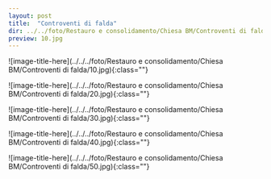 ```yaml
---
layout: post
title:  "Controventi di falda"
dir: ../../foto/Restauro e consolidamento/Chiesa BM/Controventi di falda
preview: 10.jpg
---
```


![image-title-here](../../../foto/Restauro e consolidamento/Chiesa BM/Controventi di falda/10.jpg){:class=""}

![image-title-here](../../../foto/Restauro e consolidamento/Chiesa BM/Controventi di falda/20.jpg){:class=""}

![image-title-here](../../../foto/Restauro e consolidamento/Chiesa BM/Controventi di falda/30.jpg){:class=""}

![image-title-here](../../../foto/Restauro e consolidamento/Chiesa BM/Controventi di falda/40.jpg){:class=""}

![image-title-here](../../../foto/Restauro e consolidamento/Chiesa BM/Controventi di falda/50.jpg){:class=""}